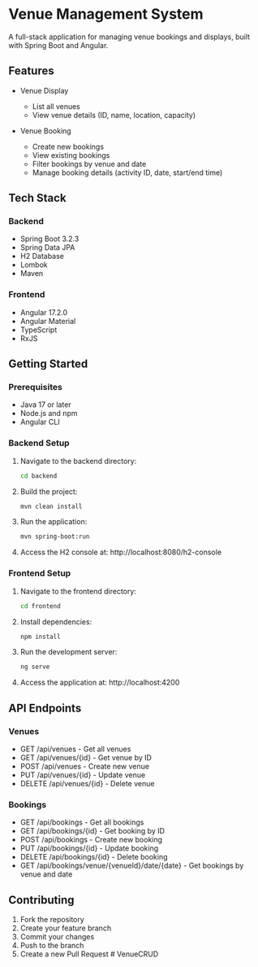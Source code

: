 # Venue Management System

A full-stack application for managing venue bookings and displays, built with Spring Boot and Angular.

## Features

- Venue Display
  - List all venues
  - View venue details (ID, name, location, capacity)
  
- Venue Booking
  - Create new bookings
  - View existing bookings
  - Filter bookings by venue and date
  - Manage booking details (activity ID, date, start/end time)

## Tech Stack

### Backend
- Spring Boot 3.2.3
- Spring Data JPA
- H2 Database
- Lombok
- Maven

### Frontend
- Angular 17.2.0
- Angular Material
- TypeScript
- RxJS

## Getting Started

### Prerequisites
- Java 17 or later
- Node.js and npm
- Angular CLI

### Backend Setup
1. Navigate to the backend directory:
   ```bash
   cd backend
   ```
2. Build the project:
   ```bash
   mvn clean install
   ```
3. Run the application:
   ```bash
   mvn spring-boot:run
   ```
4. Access the H2 console at: http://localhost:8080/h2-console

### Frontend Setup
1. Navigate to the frontend directory:
   ```bash
   cd frontend
   ```
2. Install dependencies:
   ```bash
   npm install
   ```
3. Run the development server:
   ```bash
   ng serve
   ```
4. Access the application at: http://localhost:4200

## API Endpoints

### Venues
- GET /api/venues - Get all venues
- GET /api/venues/{id} - Get venue by ID
- POST /api/venues - Create new venue
- PUT /api/venues/{id} - Update venue
- DELETE /api/venues/{id} - Delete venue

### Bookings
- GET /api/bookings - Get all bookings
- GET /api/bookings/{id} - Get booking by ID
- POST /api/bookings - Create new booking
- PUT /api/bookings/{id} - Update booking
- DELETE /api/bookings/{id} - Delete booking
- GET /api/bookings/venue/{venueId}/date/{date} - Get bookings by venue and date

## Contributing
1. Fork the repository
2. Create your feature branch
3. Commit your changes
4. Push to the branch
5. Create a new Pull Request #   V e n u e C R U D  
 